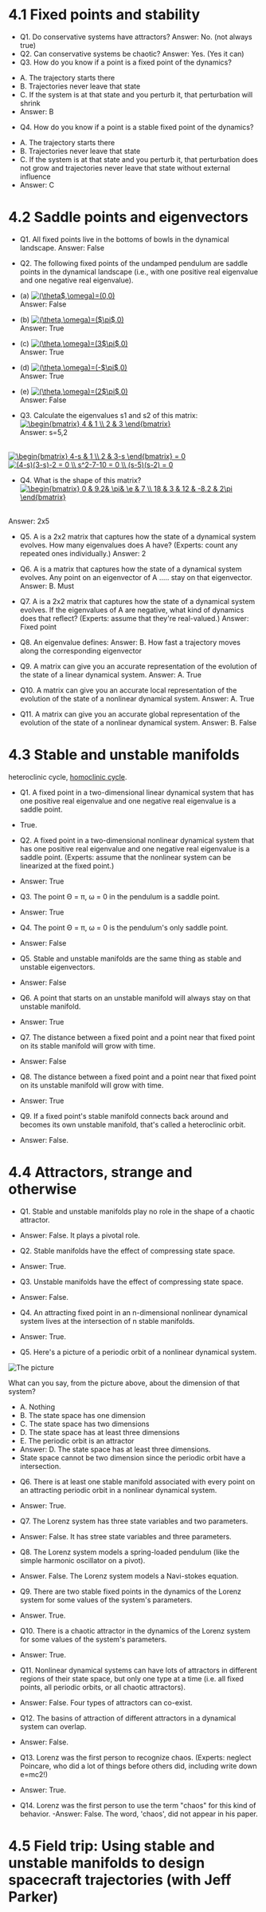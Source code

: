 # 4.1 Fixed points and stability
* Q1. Do conservative systems have attractors?
 Answer: No. (not always true)
* Q2. Can conservative systems be chaotic?
 Answer: Yes. (Yes it can)
* Q3. How do you know if a point is a fixed point of the dynamics?
 - A. The trajectory starts there
 - B. Trajectories never leave that state
 - C. If the system is at that state and you perturb it, that perturbation will shrink
 - Answer: B
* Q4. How do you know if a point is a stable fixed point of the dynamics?
- A. The trajectory starts there
- B. Trajectories never leave that state
- C. If the system is at that state and you perturb it, that perturbation does not grow and trajectories never leave that state without external influence
- Answer: C
 

# 4.2 Saddle points and eigenvectors
* Q1. All fixed points live in the bottoms of bowls in the dynamical landscape.
Answer: False
* Q2. The following fixed points of the undamped pendulum are saddle points in the dynamical landscape (i.e., with one positive real eigenvalue and one negative real eigenvalue).
* (a) <a href="https://www.codecogs.com/eqnedit.php?latex=(\theta$,\omega)=(0,0)" target="_blank"><img src="https://latex.codecogs.com/gif.latex?(\theta$,\omega)=(0,0)" title="(\theta$,\omega)=(0,0)" /></a> <br />
Answer: False
* (b) <a href="https://www.codecogs.com/eqnedit.php?latex=(\theta,\omega)=($\pi$,0)" target="_blank"><img src="https://latex.codecogs.com/gif.latex?(\theta,\omega)=($\pi$,0)" title="(\theta,\omega)=($\pi$,0)" /></a> <br />
Answer: True

* (c) <a href="https://www.codecogs.com/eqnedit.php?latex=(\theta,\omega)=(3$\pi$,0)" target="_blank"><img src="https://latex.codecogs.com/gif.latex?(\theta,\omega)=(3$\pi$,0)" title="(\theta,\omega)=(3$\pi$,0)" /></a> <br />
Answer: True

* (d) <a href="https://www.codecogs.com/eqnedit.php?latex=(\theta,\omega)=(-$\pi$,0)" target="_blank"><img src="https://latex.codecogs.com/gif.latex?(\theta,\omega)=(-$\pi$,0)" title="(\theta,\omega)=(-$\pi$,0)" /></a> <br />
Answer: True

* (e) <a href="https://www.codecogs.com/eqnedit.php?latex=(\theta,\omega)=(2$\pi$,0)" target="_blank"><img src="https://latex.codecogs.com/gif.latex?(\theta,\omega)=(2$\pi$,0)" title="(\theta,\omega)=(2$\pi$,0)" /></a> <br />
Answer: False

* Q3. Calculate the eigenvalues s1 and s2 of this matrix:<br />
<a href="https://www.codecogs.com/eqnedit.php?latex=\begin{bmatrix}&space;4&space;&&space;1&space;\\&space;2&space;&&space;3&space;\end{bmatrix}" target="_blank"><img src="https://latex.codecogs.com/gif.latex?\begin{bmatrix}&space;4&space;&&space;1&space;\\&space;2&space;&&space;3&space;\end{bmatrix}" title="\begin{bmatrix} 4 & 1 \\ 2 & 3 \end{bmatrix}" /></a> <br />
Answer: s=5,2
<br />
<a href="https://www.codecogs.com/eqnedit.php?latex=\begin{bmatrix}&space;4-s&space;&&space;1&space;\\&space;2&space;&&space;3-s&space;\end{bmatrix}&space;=&space;0" target="_blank"><img src="https://latex.codecogs.com/gif.latex?\begin{bmatrix}&space;4-s&space;&&space;1&space;\\&space;2&space;&&space;3-s&space;\end{bmatrix}&space;=&space;0" title="\begin{bmatrix} 4-s & 1 \\ 2 & 3-s \end{bmatrix} = 0" /></a>
<br />
<a href="https://www.codecogs.com/eqnedit.php?latex=(4-s)(3-s)-2&space;=&space;0&space;\\&space;s^2-7-10&space;=&space;0&space;\\&space;(s-5)(s-2)&space;=&space;0" target="_blank"><img src="https://latex.codecogs.com/gif.latex?(4-s)(3-s)-2&space;=&space;0&space;\\&space;s^2-7-10&space;=&space;0&space;\\&space;(s-5)(s-2)&space;=&space;0" title="(4-s)(3-s)-2 = 0 \\ s^2-7-10 = 0 \\ (s-5)(s-2) = 0" /></a>

* Q4. What is the shape of this matrix? <br />
<a href="https://www.codecogs.com/eqnedit.php?latex=\begin{bmatrix}&space;0&space;&&space;9.2&&space;\pi&&space;\e&space;&&space;7&space;\\&space;18&space;&&space;3&space;&&space;12&space;&&space;-8.2&space;&&space;2\pi&space;\end{bmatrix}" target="_blank"><img src="https://latex.codecogs.com/gif.latex?\begin{bmatrix}&space;0&space;&&space;9.2&&space;\pi&&space;\e&space;&&space;7&space;\\&space;18&space;&&space;3&space;&&space;12&space;&&space;-8.2&space;&&space;2\pi&space;\end{bmatrix}" title="\begin{bmatrix} 0 & 9.2& \pi& \e & 7 \\ 18 & 3 & 12 & -8.2 & 2\pi \end{bmatrix}" /></a>
<br />
Answer: 2x5

* Q5. A is a 2x2 matrix that captures how the state of a dynamical system evolves.  How many eigenvalues does A have?  (Experts: count any repeated ones individually.) 
Answer: 2

* Q6. A is a matrix that captures how the state of a dynamical system evolves.  Any point on an eigenvector of A ..... stay on that eigenvector.
Answer: B. Must

* Q7. A is a 2x2 matrix that captures how the state of a dynamical system evolves.  If the eigenvalues of A are negative, what kind of dynamics does that reflect?  (Experts: assume that they're real-valued.)
Answer: Fixed point

* Q8. An eigenvalue defines:
Answer: B. How fast a trajectory moves along the corresponding eigenvector

* Q9. A matrix can give you an accurate representation of the evolution of the state of a linear dynamical system.
Answer: A. True

* Q10. A matrix can give you an accurate local representation of the evolution of the state of a nonlinear dynamical system.
Answer: A. True

* Q11. A matrix can give you an accurate global representation of the evolution of the state of a nonlinear dynamical system.
Answer: B. False

# 4.3 Stable and unstable manifolds
heteroclinic cycle, [homoclinic cycle](https://en.wikipedia.org/wiki/Homoclinic_bifurcation).
* Q1. A fixed point in a two-dimensional linear dynamical system that has one positive real eigenvalue and one negative real eigenvalue is a saddle point.
 - True.
* Q2. A fixed point in a two-dimensional nonlinear dynamical system that has one positive real eigenvalue and one negative real eigenvalue is a saddle point.  (Experts: assume that the nonlinear system can be linearized at the fixed point.)
 - Answer: True
* Q3. The point Θ = π, ω = 0 in the pendulum is a saddle point.
 - Answer: True
* Q4. The point Θ = π, ω = 0 is the pendulum's only saddle point.
 - Answer: False
* Q5. Stable and unstable manifolds are the same thing as stable and unstable eigenvectors.
 - Answer: False
* Q6. A point that starts on an unstable manifold will always stay on that unstable manifold.
 - Answer: True
* Q7. The distance between a fixed point and a point near that fixed point on its stable manifold will grow with time.
 - Answer: False
* Q8. The distance between a fixed point and a point near that fixed point on its unstable manifold will grow with time.
 - Answer: True
* Q9. If a fixed point's stable manifold connects back around and becomes its own unstable manifold, that's called a heteroclinic orbit.
 - Answer: False.

# 4.4 Attractors, strange and otherwise
* Q1. Stable and unstable manifolds play no role in the shape of a chaotic attractor.
- Answer: False. It plays a pivotal role.
* Q2. Stable manifolds have the effect of compressing state space.
- Answer: True.
* Q3. Unstable manifolds have the effect of compressing state space.
- Answer: False.
* Q4. An attracting fixed point in an n-dimensional nonlinear dynamical system lives at the intersection of n stable manifolds.
- Answer: True.
* Q5.
Here's a picture of a periodic orbit of a nonlinear dynamical system.

![The picture](https://github.com/Taiyou/NonLinearDynamics/blob/master/content_periodic-orbit.jpg)

What can you say, from the picture above, about the dimension of that system?
 - A. Nothing
 - B. The state space has one dimension
 - C. The state space has two dimensions
 - D. The state space has at least three dimensions
 - E. The periodic orbit is an attractor
 - Answer: D. The state space has at least three dimensions.
 - State space cannot be two dimension since the periodic orbit have a intersection.
* Q6. There is at least one stable manifold associated with every point on an attracting periodic orbit in a nonlinear dynamical system.
- Answer: True.
* Q7. The Lorenz system has three state variables and two parameters.
- Answer: False. It has stree state variables and three parameters.
* Q8. The Lorenz system models a spring-loaded pendulum (like the simple harmonic oscillator on a pivot).
- Answer. False. The Lorenz system models a Navi-stokes equation.
* Q9. There are two stable fixed points in the dynamics of the Lorenz system for some values of the system's parameters.
- Answer. True.
* Q10. There is a chaotic attractor in the dynamics of the Lorenz system for some values of the system's parameters.
- Answer: True.
* Q11. Nonlinear dynamical systems can have lots of attractors in different regions of their state space, but only one type at a time (i.e. all fixed points, all periodic orbits, or all chaotic attractors).
- Answer: False. Four types of attractors can co-exist.
* Q12. The basins of attraction of different attractors in a dynamical system can overlap.
- Answer: False.
* Q13. Lorenz was the first person to recognize chaos.  (Experts: neglect Poincare, who did a lot of things before others did, including write down e=mc2!)
- Answer: True.
* Q14. Lorenz was the first person to use the term "chaos" for this kind of behavior.
-Answer: False. The word, 'chaos', did not appear in his paper.

# 4.5 Field trip: Using stable and unstable manifolds to design spacecraft trajectories (with Jeff Parker) 
